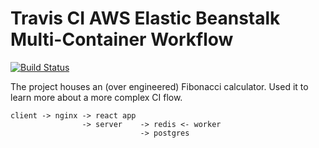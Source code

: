 # Travis CI AWS Elastic Beanstalk Multi-Container Workflow

[![Build Status](https://travis-ci.com/deontaljaard/travisci-awseb-multi-container-workflow.svg?branch=main)](https://travis-ci.com/deontaljaard/travisci-awseb-multi-container-workflow)

The project houses an (over engineered) Fibonacci calculator. Used it to learn more about a more complex CI flow.

```text
client -> nginx -> react app
                -> server    -> redis <- worker
                             -> postgres
```
